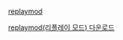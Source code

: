 [replaymod](https://www.replaymod.com/)


[replaymod(리플레이 모드) 다운로드](https://www.replaymod.com/download/)
